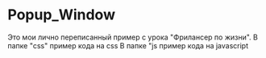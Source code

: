 # Popup_Window
Это мои лично переписанный пример с урока "Фрилансер по жизни".
В папке "css" пример кода на css
В папке "js пример кода на javascript
